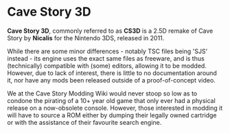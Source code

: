 # Cave Story 3D

**Cave Story 3D**, commonly referred to as **CS3D** is a 2.5D remake of Cave Story by **Nicalis** for the Nintendo 3DS, released in 2011.

While there are some minor differences - notably TSC files being 'SJS' instead - its engine uses the exact same files as freeware, and is thus (technically) compatible with (some) editors, allowing it to be modded.
However, due to lack of interest, there is little to no documentation around it, nor have any mods been released outside of a proof-of-concept video.


We at the Cave Story Modding Wiki would never stoop so low as to condone the pirating of a 10+ year old game that only ever had a physical release on a now-obsolete console.
However, those interested in modding it will have to source a ROM either by dumping their legally owned cartridge or with the assistance of their favourite search engine.
